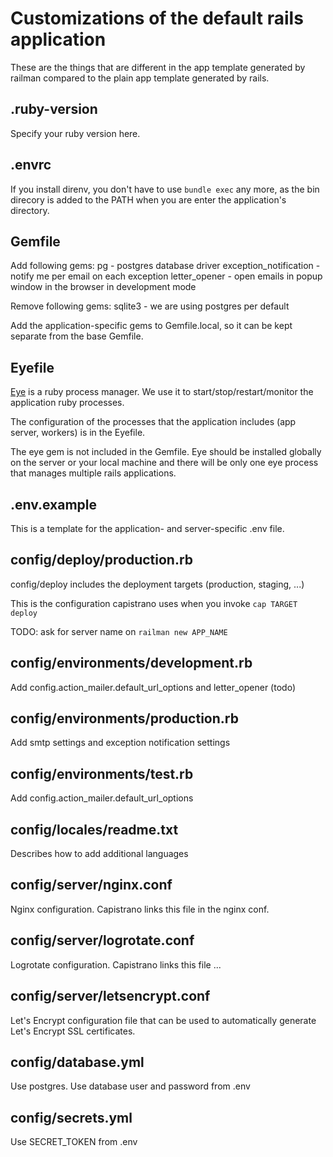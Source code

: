 # Customizations of the default rails application

These are the things that are different in the app template generated by railman compared to the plain app template generated by rails.

## .ruby-version

Specify your ruby version here.

## .envrc

If you install direnv, you don't have to use `bundle exec` any more, as the bin direcory is added to the PATH when you are enter the application's directory.  

## Gemfile

Add following gems: 
pg - postgres database driver
exception_notification - notify me per email on each exception
letter_opener - open emails in popup window in the browser in development mode

Remove following gems: 
sqlite3 - we are using postgres per default

Add the application-specific gems to Gemfile.local, so it can be kept separate from the base Gemfile.

## Eyefile

[Eye](https://github.com/kostya/eye) is a ruby process manager. We use it to start/stop/restart/monitor the application ruby processes. 

The configuration of the processes that the application includes (app server, workers) is in the Eyefile. 

The eye gem is not included in the Gemfile. Eye should be installed globally on the server or your local machine and there will be only one eye process that manages multiple rails applications.  

## .env.example

This is a template for the application- and server-specific .env file.  

## config/deploy/production.rb

config/deploy includes the deployment targets (production, staging, ...) 

This is the configuration capistrano uses when you invoke `cap TARGET deploy`

TODO: ask for server name on `railman new APP_NAME`

## config/environments/development.rb

Add config.action_mailer.default_url_options and letter_opener (todo)

## config/environments/production.rb

Add smtp settings and exception notification settings

## config/environments/test.rb

Add config.action_mailer.default_url_options

## config/locales/readme.txt

Describes how to add additional languages

## config/server/nginx.conf

Nginx configuration. Capistrano links this file in the nginx conf.

## config/server/logrotate.conf

Logrotate configuration. Capistrano links this file ...

## config/server/letsencrypt.conf

Let's Encrypt configuration file that can be used to automatically generate Let's Encrypt SSL certificates.

## config/database.yml

Use postgres. 
Use database user and password from .env 
 
## config/secrets.yml
 
Use SECRET_TOKEN from .env

